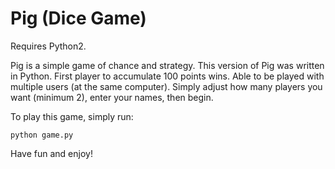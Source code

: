 # Pig (Dice Game)

Requires Python2.

Pig is a simple game of chance and strategy. This version of Pig was written in Python. First player to accumulate 100 points wins. Able to be played with multiple users (at the same computer). Simply adjust how many players you want (minimum 2), enter your names, then begin. 

To play this game, simply run:

`python game.py`

Have fun and enjoy!
